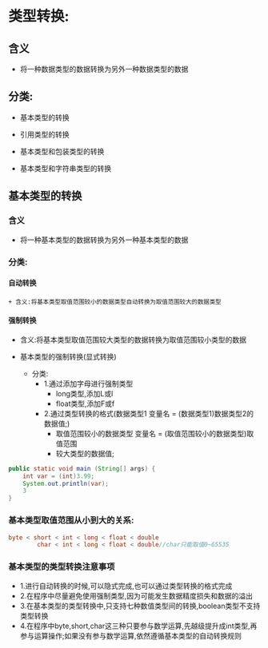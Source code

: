 # 类型转换:

## 含义
+ 将一种数据类型的数据转换为另外一种数据类型的数据

## 分类:
+ 基本类型的转换

+ 引用类型的转换

+ 基本类型和包装类型的转换

+ 基本类型和字符串类型的转换

## 基本类型的转换

### 含义
+ 将一种基本类型的数据转换为另外一种基本类型的数据
### 分类:
#### 自动转换

    + 含义:将基本类型取值范围较小的数据类型自动转换为取值范围较大的数据类型


#### 强制转换

+ 含义:将基本类型取值范围较大类型的数据转换为取值范围较小类型的数据
  
+ 基本类型的强制转换(显式转换)
    + 分类:
        + 1.通过添加字母进行强制类型
            + long类型,添加L或l
            + float类型,添加F或f
        + 2.通过类型转换的格式(数据类型1 变量名 = (数据类型1)数据类型2的 数据值;)
            + 取值范围较小的数据类型 变量名 = (取值范围较小的数据类型)取值范围
            + 较大类型的数据值;

```java
public static void main (String[] args) {
	int var = (int)3.99;
	System.out.println(var);
    3
}

```
### 基本类型取值范围从小到大的关系:
```java
byte < short < int < long < float < double
		char < int < long < float < double//char只能取值0~65535
```

### 基本类型的类型转换注意事项
+ 1.进行自动转换的时候,可以隐式完成,也可以通过类型转换的格式完成
+ 2.在程序中尽量避免使用强制类型,因为可能发生数据精度损失和数据的溢出
+ 3.在基本类型的类型转换中,只支持七种数值类型间的转换,boolean类型不支持类型转换
+ 4.在程序中byte,short,char这三种只要参与数学运算,先越级提升成int类型,再参与运算操作;如果没有参与数学运算,依然遵循基本类型的自动转换规则

